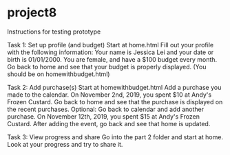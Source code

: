 # project8

Instructions for testing prototype

Task 1: Set up profile (and budget)
Start at home.html
Fill out your profile with the following information: Your name is Jessica Lei and your date or birth is 01/01/2000. You are female, and have a $100 budget every month.
Go back to home and see that your budget is properly displayed. (You should be on homewithbudget.html)

Task 2: Add purchase(s)
Start at homewithbudget.html
Add a purchase you made to the calendar. On November 2nd, 2019, you spent $10 at Andy's Frozen Custard.
Go back to home and see that the purchase is displayed on the recent purchases. 
Optional: Go back to calendar and add another purchase. On November 12th, 2019, you spent $15 at Andy's Frozen Custard. After adding the event, go back and see that home is updated.

Task 3: View progress and share
Go into the part 2 folder and start at home.
Look at your progress and try to share it.
